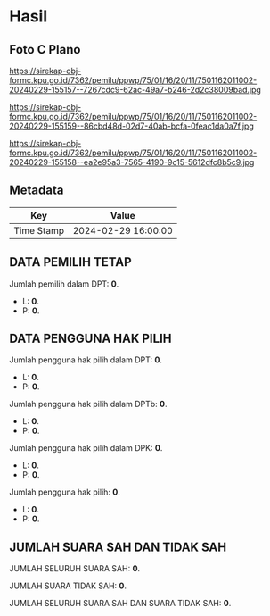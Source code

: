 # Hasil

## Foto C Plano

https://sirekap-obj-formc.kpu.go.id/7362/pemilu/ppwp/75/01/16/20/11/7501162011002-20240229-155157--7267cdc9-62ac-49a7-b246-2d2c38009bad.jpg

https://sirekap-obj-formc.kpu.go.id/7362/pemilu/ppwp/75/01/16/20/11/7501162011002-20240229-155159--86cbd48d-02d7-40ab-bcfa-0feac1da0a7f.jpg

https://sirekap-obj-formc.kpu.go.id/7362/pemilu/ppwp/75/01/16/20/11/7501162011002-20240229-155158--ea2e95a3-7565-4190-9c15-5612dfc8b5c9.jpg


## Metadata

| Key        | Value               |
| ---------- | ------------------- |
| Time Stamp | 2024-02-29 16:00:00 |


## DATA PEMILIH TETAP

Jumlah pemilih dalam DPT: **0**.
 * L: **0**.
 * P: **0**.

## DATA PENGGUNA HAK PILIH

Jumlah pengguna hak pilih dalam DPT: **0**.
 * L: **0**.
 * P: **0**.

Jumlah pengguna hak pilih dalam DPTb: **0**.
 * L: **0**.
 * P: **0**.

Jumlah pengguna hak pilih dalam DPK: **0**.
 * L: **0**.
 * P: **0**.

Jumlah pengguna hak pilih: **0**.
 * L: **0**.
 * P: **0**.

## JUMLAH SUARA SAH DAN TIDAK SAH

JUMLAH SELURUH SUARA SAH: **0**.

JUMLAH SUARA TIDAK SAH: **0**.

JUMLAH SELURUH SUARA SAH DAN SUARA TIDAK SAH: **0**.


